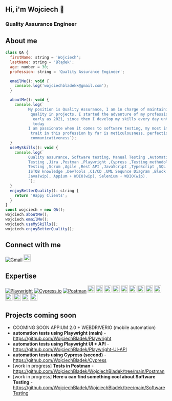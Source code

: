 ## **Hi, i'm Wojciech &#x1F44B;**

### Quality Assurance Engineer

## About me

```javascript
class QA {
  firstName: string = 'Wojciech';
  lastName: string = 'Błądek';
  age: number = 30;
  profession: string = 'Quality Assurance Engineer';

  emailMe(): void {
    console.log('wojciechbladekk@gmail.com');
  }

  aboutMe(): void {
    console.log(`
          My position is Quality Assurance, I am in charge of maintaining
           quality in projects, I started the adventure of my profession as
            early as 2021, since then I develop my skills every day until
            today
          I am passionate when it comes to software testing, my most important
           trait in this profession by far is meticulousness, perfectionism,
           communicativeness`);
  }
  useMySkills(): void {
    console.log(`
          Quality assurance, Software testing, Manual Testing ,Automation
          Testing ,Jira ,Postman ,Playwright ,Cypress ,Testing methodology ,Web Apps -
          Testing ,Scrum ,Agile ,Rest API ,JavaScript ,TypeScript ,SQL ,GIT,
          ISTQB knowledge ,DevTools ,CI/CD ,UML Sequnce Diagram ,Block Diagram ,
          Java(wip), Appium + WDIO(wip), Selenium + WDIO(wip).
          `);
  }
  enjoyBetterQuality(): string {
    return 'Happy Clients';
  }
}
const wojciech = new QA();
wojciech.aboutMe();
wojciech.emailMe();
wojciech.useMySkills();
wojciech.enjoyBetterQuality();
```

## Connect with me

[![Gmail](https://img.shields.io/badge/-Gmail-D14836?logo=gmail&logoColor=white&labelColor=D14836&style=flat)](mailto:wojciechbladekk@gmail.com)
<a href="https://www.linkedin.com/in/wojciech-b%C5%82%C4%85dek-060a30222/">
<img src="https://img.shields.io/badge/linkedin-%230077B5.svg?&style=for-the-badge&logo=linkedin&logoColor=white" height= "22px">
</a>

## Expertise

[![Playwright](https://img.shields.io/badge/-Playwright-45ba4b?logo=playwright&logoColor=white&labelColor=45ba4b&style=flat)](https://github.com/microsoft/playwright)
[![Cypress.io](https://img.shields.io/badge/%20Cypress-04C38E.svg)](https://www.cypress.io/)
[![Postman](https://img.shields.io/badge/-Postman-FF6C37?logo=postman&logoColor=white&labelColor=FF6C37&style=flat)](https://www.postman.com/)
<img src="https://img.shields.io/badge/Android-3DDC84?style=for-the-badge&logo=android&logoColor=white" height="22px">
<img src="https://img.shields.io/badge/mac%20os-000000?style=for-the-badge&logo=apple&logoColor=white" height="22px">
<img src="https://img.shields.io/badge/Windows-0078D6?style=for-the-badge&logo=windows&logoColor=white" height="22px">
<img src="https://img.shields.io/badge/TypeScript-007ACC?style=for-the-badge&logo=typescript&logoColor=white" height="22px">
<img src="https://img.shields.io/badge/JavaScript-F7DF1E?style=for-the-badge&logo=javascript&logoColor=black" height="22px">
<img src="https://img.shields.io/badge/Node.js-43853D?style=for-the-badge&logo=node.js&logoColor=white" height="22px">
<img src="https://img.shields.io/badge/chai.js-323330?style=for-the-badge&logo=chai&logoColor=red" height="22px">
<img src="https://img.shields.io/badge/mocha.js-323330?style=for-the-badge&logo=mocha&logoColor=Brown" height="22px">
<img src="https://img.shields.io/badge/-Swagger-%23Clojure?style=for-the-badge&logo=swagger&logoColor=white" height="22px">
<img src="https://img.shields.io/badge/git-%23F05033.svg?style=for-the-badge&logo=git&logoColor=white" height="22px">
<img src="https://img.shields.io/badge/jira-%230A0FFF.svg?style=for-the-badge&logo=jira&logoColor=white" height="22px">
<img src="https://iconape.com/wp-content/png_logo_vector/appium-logo.png" height="22px">
<img src="https://asset.brandfetch.io/idV7ZoyErg/idjjDL4vNp.svg?updated=1700632173304" height="22px">


## Projects coming soon

- COOMING SOON APPIUM 2.0 + WEBDRIVERIO (mobile automation)
- **automation tests using Playwright (main)** - https://github.com/WojciechBladek/Playwright
- **automation tests using Playwright UI + API** - https://github.com/WojciechBladek/Playwright-UI-API
- **automation tests using Cypress (second)** - https://github.com/WojciechBladek/Cypress
- [work in progress] **Tests in Postman** - https://github.com/WojciechBladek/WojciechBladek/tree/main/Postman
- [work in progress] **Here u can find something cool about Software Testing** - https://github.com/WojciechBladek/WojciechBladek/tree/main/SoftwareTesting
